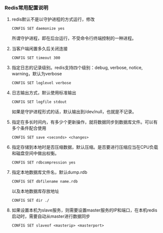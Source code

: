 ### **Redis常用配置说明**

1. redis默认不是以守护进程的方式运行，修改

   `CONFIG SET daemonize yes`

   所谓守护进程，即在后台运行，不受命令行终端控制的一种进程。

2. 当客户端闲置多久后关闭连接

   `CONFIG SET timeout 300`

3. 指定日志的记录级别。redis支持四个级别：debug, verbose, notice, warning，默认为verbose

   `CONFIG SET loglevel verbose`

4. 日志输出方式，默认使用标准输出

   `CONFIG SET logfile stdout`

   如果是守护进程形式的话，默认输出到/dev/null，也就是不记录。

5. 指定在多长时间内，有多少个更新操作，就将数据同步到数据库文件。可以有多个条件配合使用

   `CONFIG SET save <seconds> <changes>`

6. 指定存储到本地时是否压缩数据，默认压缩。是否要进行压缩应当在CPU负载和磁盘空间中做出权衡。

   `CONFIG SET rdbcompression yes`

7. 指定本地数据库文件名，默认dump.rdb

   `CONFIG SET dbfilename name.rdb`

   以及本地数据库存放地址

   `CONFIG SET dir ./`

8. 如果设置本机为slave服务，则需要设置master服务的IP和端口，在本机redis启动时，需要自动从master进行数据同步

   `CONFIG SET slaveof <masterip> <masterport>`

   